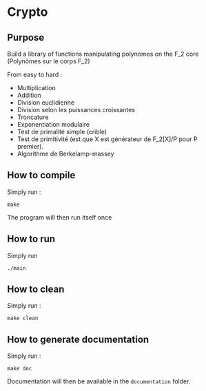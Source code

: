 # Crypto

## Purpose

Build a library of functions manipulating polynomes on the F_2 core (Polynômes sur le corps F_2)

From easy to hard :

- Multiplication
- Addition
- Division euclidienne
- Division selon les puissances croissantes
- Troncature
- Exponentiation modulaire
- Test de primalité simple (crible)
- Test de primitivité (est que X est générateur de F_2[X]/P pour P premier).
- Algorithme de Berkelamp-massey

## How to compile

Simply run :
```
make
```
The program will then run itself once

## How to run

Simply run
```
./main
```

## How to clean

Simply run :
```
make clean
```

## How to generate documentation

Simply run :
```
make doc
```
Documentation will then be available in the `documentation` folder.